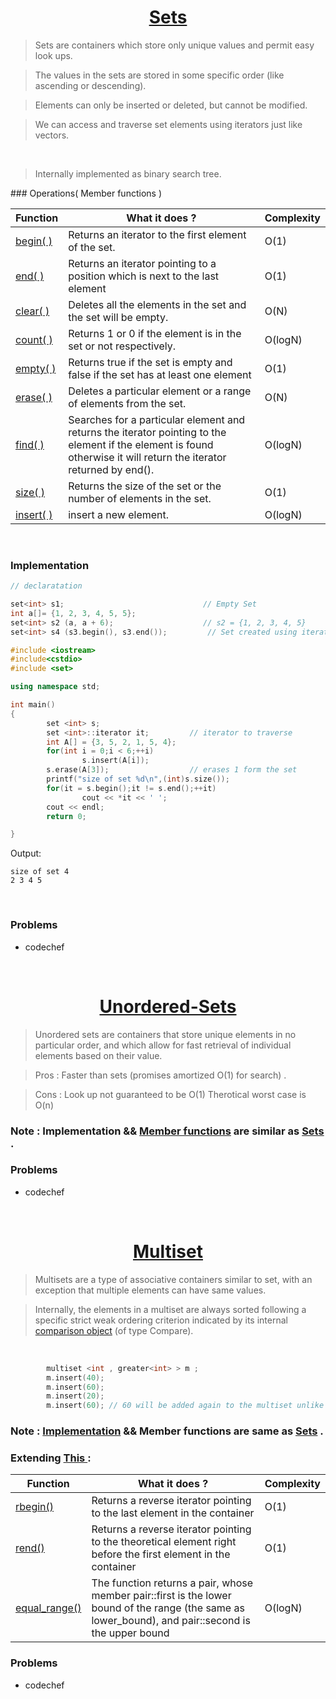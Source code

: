 <div id ="sets"> </div>
<h1 align="center" ><a href="http://www.cplusplus.com/reference/set/set/"> Sets </a></h1>

> Sets are containers which store only unique values and permit easy look ups.

> The values in the sets are stored in some specific order (like ascending or descending).

> Elements can only be inserted or deleted, but cannot be modified.

> We can access and traverse set elements using iterators just like vectors.
<br>

> Internally implemented as binary search tree.

<div id = "members"></div>
### Operations( Member functions )

| <center>Function </center>    | <center>What it does ?</center>  | <center>Complexity</center>  |
| :------------- | :------------- | :------------- |
| <a href="#">begin( )</a>        | Returns an iterator to the first element of the set.       | O(1)
| <a href="#">end( ) </a>      | Returns an iterator pointing to a position which is next to the last element       | O(1)
| <a href="#">clear( )</a>     |  Deletes all the elements in the set and the set will be empty.       | O(N)
| <a href="#">count( ) </a>    | Returns 1 or 0 if the element is in the set or not respectively.       | O(logN)
| <a href="#">empty( ) </a>       |  Returns true if the set is empty and false if the set has at least one element       | O(1)
| <a href="#">erase( ) </a>      |  Deletes a particular element or a range of elements from the set.       | O(N)
| <a href="#">find( ) </a>      | Searches for a particular element and returns the iterator pointing to the element if the element is found otherwise it will return the iterator returned by end().       | O(logN)
| <a href="#">size( ) </a>      | Returns the size of the set or the number of elements in the set.       | O(1)
| <a href="#">insert( ) </a>      |  insert a new element.       | O(logN)

<br>


### Implementation

```cpp
// declaratation

set<int> s1;                               // Empty Set
int a[]= {1, 2, 3, 4, 5, 5};
set<int> s2 (a, a + 6);                    // s2 = {1, 2, 3, 4, 5}
set<int> s4 (s3.begin(), s3.end());         // Set created using iterators
```

```cpp
#include <iostream>
#include<cstdio>
#include <set>

using namespace std;

int main()
{
        set <int> s;
        set <int>::iterator it;         // iterator to traverse
        int A[] = {3, 5, 2, 1, 5, 4};
        for(int i = 0;i < 6;++i)
                s.insert(A[i]);
        s.erase(A[3]);                  // erases 1 form the set
        printf("size of set %d\n",(int)s.size());
        for(it = s.begin();it != s.end();++it)
                cout << *it << ' ';
        cout << endl;
        return 0;

}
```
Output:
```
size of set 4
2 3 4 5
```
<br>

### Problems

 * codechef
<br>

<div id = "unordered_sets"></div>
<h1 align="center" ><a href="http://www.cplusplus.com/reference/unordered_set/unordered_set/"> Unordered-Sets </a></h1>

> Unordered sets are containers that store unique elements in no particular order, and which allow for fast retrieval of individual elements based on their value.

> Pros : Faster than sets (promises amortized O(1) for search) .

> Cons : Look up not guaranteed to be O(1) Therotical worst case is O(n)


### Note : Implementation && <a href="#members">Member functions</a> are similar as <a href="#sets">Sets</a> .

### Problems

 * codechef
<br>

<div id ="multiset"></div>
<h1 align="center"><a href="http://www.cplusplus.com/reference/set/multiset/"> Multiset </a></h1>

> Multisets are a type of associative containers similar to set, with an exception that multiple elements can have same values.

> Internally, the elements in a multiset are always sorted following a specific strict weak ordering criterion indicated by its internal [comparison object](http://www.cplusplus.com/reference/map/multimap/key_comp/) (of type Compare).
<br>

```cpp
        multiset <int , greater<int> > m ;
        m.insert(40);
        m.insert(60);
        m.insert(20);
        m.insert(60); // 60 will be added again to the multiset unlike set
```

### Note : [Implementation](http://www.cplusplus.com/reference/set/multiset/multiset/) && Member functions are same as <a href="#members">Sets</a> .

### Extending <a href="#members"> This </a> :

| <center>   Function </center>    | <center>What it does ?</center>  | <center>Complexity</center>  |
| :------------- | :------------- | :------------- |
| <a href="#">rbegin()</a>        | Returns a reverse iterator pointing to the last element in the container     | O(1)
| <a href="#">rend() </a>      | Returns a reverse iterator pointing to the theoretical element right before the first element in the  container   | O(1)
| <a href="#">equal_range() </a>     |  The function returns a pair, whose member pair::first is the lower bound of the range (the same as lower_bound), and pair::second is the upper bound     | O(logN)

### Problems

 * codechef
<br>
